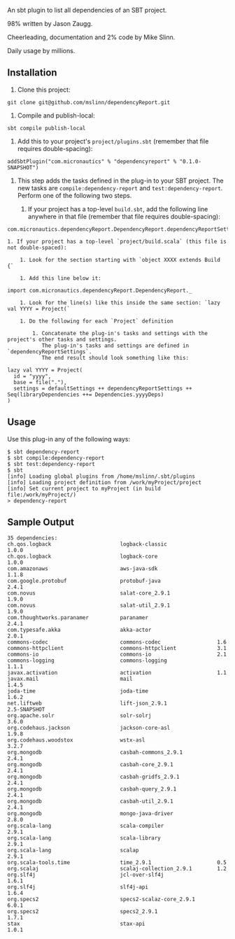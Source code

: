 An sbt plugin to list all dependencies of an SBT project.

98% written by Jason Zaugg.

Cheerleading, documentation and 2% code by Mike Slinn.

Daily usage by millions.

## Installation

 1. Clone this project:
````
git clone git@github.com/mslinn/dependencyReport.git
````

 1. Compile and publish-local:
````
sbt compile publish-local
````

 1. Add this to your project's `project/plugins.sbt` (remember that file requires double-spacing):
````
addSbtPlugin("com.micronautics" % "dependencyreport" % "0.1.0-SNAPSHOT")
````

 1. This step adds the tasks defined in the plug-in to your SBT project.
    The new tasks are `compile:dependency-report` and `test:dependency-report`.
    Perform one of the following two steps.

    1. If your project has a top-level `build.sbt`, add the following line anywhere in that file (remember that file requires double-spacing):
````
com.micronautics.dependencyReport.DependencyReport.dependencyReportSettings
````

    1. If your project has a top-level `project/build.scala` (this file is not double-spaced):

        1. Look for the section starting with `object XXXX extends Build {`

        1. Add this line below it:
````
import com.micronautics.dependencyReport.DependencyReport._
````

        1. Look for the line(s) like this inside the same section: `lazy val YYYY = Project(`

        1. Do the following for each `Project` definition

            1. Concatenate the plug-in's tasks and settings with the project's other tasks and settings.
               The plug-in's tasks and settings are defined in `dependencyReportSettings`.
               The end result should look something like this:

````
lazy val YYYY = Project(
  id = "yyyy",
  base = file("."),
  settings = defaultSettings ++ dependencyReportSettings ++ Seq(libraryDependencies ++= Dependencies.yyyyDeps)
)
````

## Usage

Use this plug-in any of the following ways:

````
$ sbt dependency-report
$ sbt compile:dependency-report
$ sbt test:dependency-report
$ sbt
[info] Loading global plugins from /home/mslinn/.sbt/plugins
[info] Loading project definition from /work/myProject/project
[info] Set current project to myProject (in build file:/work/myProject/)
> dependency-report
````

## Sample Output

````
35 dependencies:
ch.qos.logback                      logback-classic                1.0.0
ch.qos.logback                      logback-core                   1.0.0
com.amazonaws                       aws-java-sdk                   1.1.8
com.google.protobuf                 protobuf-java                  2.4.1
com.novus                           salat-core_2.9.1               1.9.0
com.novus                           salat-util_2.9.1               1.9.0
com.thoughtworks.paranamer          paranamer                      2.4.1
com.typesafe.akka                   akka-actor                     2.0.1
commons-codec                       commons-codec                  1.6
commons-httpclient                  commons-httpclient             3.1
commons-io                          commons-io                     2.1
commons-logging                     commons-logging                1.1.1
javax.activation                    activation                     1.1
javax.mail                          mail                           1.4.5
joda-time                           joda-time                      1.6.2
net.liftweb                         lift-json_2.9.1                2.5-SNAPSHOT
org.apache.solr                     solr-solrj                     3.6.0
org.codehaus.jackson                jackson-core-asl               1.9.8
org.codehaus.woodstox               wstx-asl                       3.2.7
org.mongodb                         casbah-commons_2.9.1           2.4.1
org.mongodb                         casbah-core_2.9.1              2.4.1
org.mongodb                         casbah-gridfs_2.9.1            2.4.1
org.mongodb                         casbah-query_2.9.1             2.4.1
org.mongodb                         casbah-util_2.9.1              2.4.1
org.mongodb                         mongo-java-driver              2.8.0
org.scala-lang                      scala-compiler                 2.9.1
org.scala-lang                      scala-library                  2.9.1
org.scala-lang                      scalap                         2.9.1
org.scala-tools.time                time_2.9.1                     0.5
org.scalaj                          scalaj-collection_2.9.1        1.2
org.slf4j                           jcl-over-slf4j                 1.6.1
org.slf4j                           slf4j-api                      1.6.4
org.specs2                          specs2-scalaz-core_2.9.1       6.0.1
org.specs2                          specs2_2.9.1                   1.7.1
stax                                stax-api                       1.0.1
````
